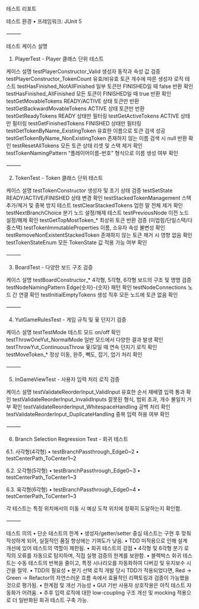 테스트 리포트

테스트 환경
	•	프레임워크: JUnit 5

⸻

테스트 케이스 설명

1. PlayerTest - Player 클래스 단위 테스트

케이스	설명
testPlayerConstructor_Valid	생성자 동작과 속성 값 검증
testPlayerConstructor_TokenCount	유효/비유효 토큰 개수에 따른 생성자 로직 테스트
testHasFinished_NotAllFinished	일부 토큰만 FINISHED일 때 false 반환 확인
testHasFinished_AllFinished	모든 토큰이 FINISHED일 때 true 반환 확인
testGetMovableTokens	READY/ACTIVE 상태 토큰만 반환
testGetBackwardMovableTokens	ACTIVE 상태 토큰만 반환
testGetReadyTokens	READY 상태만 필터링
testGetActiveTokens	ACTIVE 상태만 필터링
testGetFinishedTokens	FINISHED 상태만 필터링
testGetTokenByName_ExistingToken	유효한 이름으로 토큰 검색 성공
testGetTokenByName_NonExistingToken	존재하지 않는 이름 검색 시 null 반환 확인
testResetAllTokens	모든 토큰 상태 리셋 및 스택 제거 확인
testTokenNamingPattern	“플레이어이름-번호” 형식으로 이름 생성 여부 확인


⸻

2. TokenTest - Token 클래스 단위 테스트

케이스	설명
testTokenConstructor	생성자 및 초기 상태 검증
testSetState	READY/ACTIVE/FINISHED 상태 변경 확인
testStackedTokenManagement	스택 추가/제거 및 중복 방지 테스트
testClearStackedTokens	업힌 말 전체 제거 확인
testNextBranchChoice	분기 노드 설정/해제 테스트
testPreviousNode	이전 노드 설정/해제 확인
testGetTopMostToken_*	최상위 토큰 반환 검증 (미업힘/단일스택/다중스택)
testTokenImmutableProperties	이름, 소유자 속성 불변성 확인
testRemoveNonExistentStackedToken	존재하지 않는 토큰 제거 시 영향 없음 확인
testTokenStateEnum	모든 TokenState 값 적용 가능 여부 확인


⸻

3. BoardTest - 다양한 보드 구조 검증

케이스	설명
testBoardConstructor_*	4각형, 5각형, 6각형 보드의 구조 및 명명 검증
testNodeNamingPattern	Edge{숫자}-{숫자} 패턴 확인
testNodeConnections	노드 간 연결 확인
testInitialEmptyTokens	생성 직후 모든 노드에 토큰 없음 확인


⸻

4. YutGameRulesTest - 게임 규칙 및 윷 던지기 검증

케이스	설명
testTestMode	테스트 모드 on/off 확인
testThrowOneYut_NormalMode	일반 모드에서 다양한 결과 발생 확인
testThrowYut_ContinuousThrow	윷/모일 때 연속 던지기 로직 확인
testMoveToken_*	정상 이동, 완주, 빽도, 잡기, 업기 처리 확인


⸻

5. InGameViewTest - 사용자 입력 처리 로직 검증

케이스	설명
testValidateReorderInput_ValidInput	유효한 순서 재배열 입력 통과 확인
testValidateReorderInput_InvalidInputs	잘못된 형식, 범위 초과, 개수 불일치 거부 확인
testValidateReorderInput_WhitespaceHandling	공백 처리 확인
testValidateReorderInput_DuplicateHandling	중복 입력 허용 여부 확인


⸻

6. Branch Selection Regression Test - 회귀 테스트

6.1. 사각형(4각형)
	•	testBranchPassthrough_Edge0~2
	•	testCenterPath_ToCenter1~2

6.2. 오각형(5각형)
	•	testBranchPassthrough_Edge0~3
	•	testCenterPath_ToCenter1~3

6.3. 육각형(6각형)
	•	testBranchPassthrough_Edge0~4
	•	testCenterPath_ToCenter1~3

각 테스트는 특정 위치에서의 이동 시 예상 도착 위치에 정확히 도달하는지 확인함.


⸻

테스트 의의
	•	단순 테스트의 한계
	•	생성자/getter/setter 중심 테스트는 구현 후 맞춰 작성하게 되어, 실질적인 품질 향상에는 기여도가 낮음.
	•	TDD 미적용으로 인해 설계 개선에 있어 테스트의 역할이 제한됨.
	•	회귀 테스트의 강점
	•	4각형 및 6각형 분기 로직의 오류를 자동으로 탐지하며, 직접 실행 검증의 한계를 보완함.
	•	블랙박스 회귀 테스트는 수동 테스트의 반복을 줄이고, 특정 시나리오를 자동화하여 디버깅 및 유지보수 시간을 절약.
	•	TDD의 필요성
	•	분기 선택 로직 개발 당시 TDD가 적용되었다면, Red → Green → Refactor의 자연스러운 흐름 속에서 효율적인 리팩토링과 검증이 가능했을 것으로 평가됨.
	•	한계점 및 개선 가능성
	•	GUI 기반 사용자 상호작용은 아직 테스트 자동화가 어려움.
	•	추후 입력 로직에 대한 low-coupling 구조 개선 및 mocking 적용으로 더 일반화된 회귀 테스트 구축 가능.
